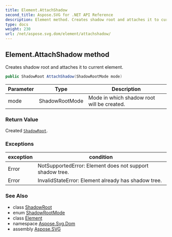 ```yaml
---
title: Element.AttachShadow
second_title: Aspose.SVG for .NET API Reference
description: Element method. Creates shadow root and attaches it to current element
type: docs
weight: 230
url: /net/aspose.svg.dom/element/attachshadow/
---
```

## Element.AttachShadow method

Creates shadow root and attaches it to current element.

```csharp
public ShadowRoot AttachShadow(ShadowRootMode mode)
```

| Parameter | Type | Description |
| --- | --- | --- |
| mode | ShadowRootMode | Mode in which shadow root will be created. |

### Return Value

Created [`ShadowRoot`](../../shadowroot/).

### Exceptions

| exception | condition |
| --- | --- |
| Error | NotSupportedError: Element does not support shadow tree. |
| Error | InvalidStateError: Element already has shadow tree. |

### See Also

* class [ShadowRoot](../../shadowroot/)
* enum [ShadowRootMode](../../shadowrootmode/)
* class [Element](../)
* namespace [Aspose.Svg.Dom](../../element/)
* assembly [Aspose.SVG](../../../)
